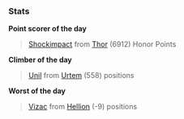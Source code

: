 

### Stats

**Point scorer of the day**
>[Shockimpact](/#/character/Thor/1768962) from [Thor](/#/ranking/Thor)  (6912) Honor Points


**Climber of the day**
>[Unil](/#/character/Urtem/384776) from [Urtem](/#/ranking/Urtem)  (558) positions


**Worst of the day**
>[Vizac](/#/character/Hellion/1457660) from [Hellion](/#/ranking/Hellion)  (-9) positions


